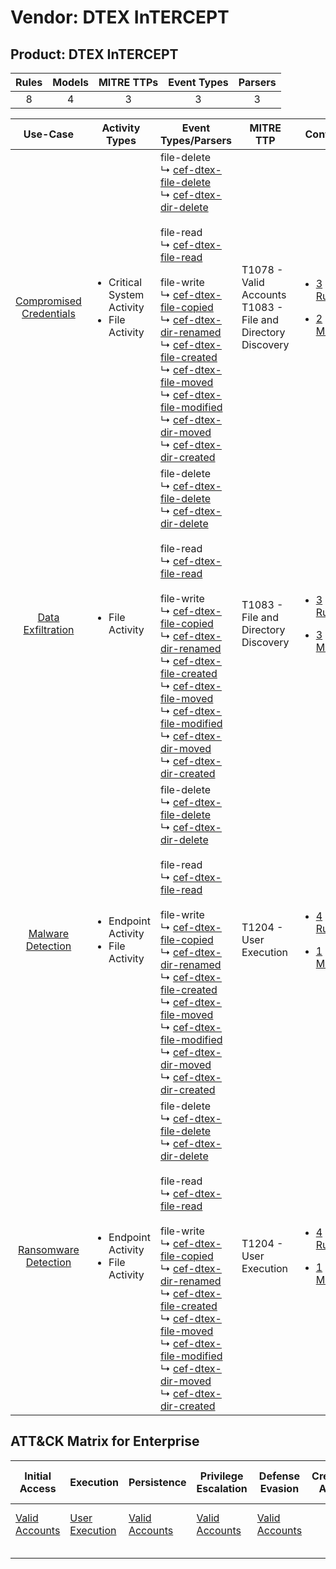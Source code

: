 Vendor: DTEX InTERCEPT
======================
Product: DTEX InTERCEPT
-----------------------
| Rules | Models | MITRE TTPs | Event Types | Parsers |
|:-----:|:------:|:----------:|:-----------:|:-------:|
|   8   |   4    |     3      |      3      |    3    |

|                                  Use-Case                                  | Activity Types                                                   | Event Types/Parsers                                                                                                                                                                                                                                                                                                                                                                                                                                                                                                                                                                                                                                                                                                                                                                                                                     | MITRE TTP                                                          | Content                                                                                                                          |
|:--------------------------------------------------------------------------:| ---------------------------------------------------------------- | --------------------------------------------------------------------------------------------------------------------------------------------------------------------------------------------------------------------------------------------------------------------------------------------------------------------------------------------------------------------------------------------------------------------------------------------------------------------------------------------------------------------------------------------------------------------------------------------------------------------------------------------------------------------------------------------------------------------------------------------------------------------------------------------------------------------------------------- | ------------------------------------------------------------------ | -------------------------------------------------------------------------------------------------------------------------------- |
| [Compromised Credentials](../../../UseCases/uc_compromised_credentials.md) | <ul><li>Critical System Activity</li><li>File Activity</li></ul> |  file-delete<br> ↳ [cef-dtex-file-delete](Parsers/parserContent_cef-dtex-file-delete.md)<br> ↳ [cef-dtex-dir-delete](Parsers/parserContent_cef-dtex-dir-delete.md)<br><br> file-read<br> ↳ [cef-dtex-file-read](Parsers/parserContent_cef-dtex-file-read.md)<br><br> file-write<br> ↳ [cef-dtex-file-copied](Parsers/parserContent_cef-dtex-file-copied.md)<br> ↳ [cef-dtex-dir-renamed](Parsers/parserContent_cef-dtex-dir-renamed.md)<br> ↳ [cef-dtex-file-created](Parsers/parserContent_cef-dtex-file-created.md)<br> ↳ [cef-dtex-file-moved](Parsers/parserContent_cef-dtex-file-moved.md)<br> ↳ [cef-dtex-file-modified](Parsers/parserContent_cef-dtex-file-modified.md)<br> ↳ [cef-dtex-dir-moved](Parsers/parserContent_cef-dtex-dir-moved.md)<br> ↳ [cef-dtex-dir-created](Parsers/parserContent_cef-dtex-dir-created.md)<br> | T1078 - Valid Accounts<br>T1083 - File and Directory Discovery<br> | [<ul><li>3 Rules</li></ul><ul><li>2 Models</li></ul>](Rules_Models/r_m_dtex_intercept_dtex_intercept_Compromised_Credentials.md) |
|       [Data Exfiltration](../../../UseCases/uc_data_exfiltration.md)       | <ul><li>File Activity</li></ul>                                  |  file-delete<br> ↳ [cef-dtex-file-delete](Parsers/parserContent_cef-dtex-file-delete.md)<br> ↳ [cef-dtex-dir-delete](Parsers/parserContent_cef-dtex-dir-delete.md)<br><br> file-read<br> ↳ [cef-dtex-file-read](Parsers/parserContent_cef-dtex-file-read.md)<br><br> file-write<br> ↳ [cef-dtex-file-copied](Parsers/parserContent_cef-dtex-file-copied.md)<br> ↳ [cef-dtex-dir-renamed](Parsers/parserContent_cef-dtex-dir-renamed.md)<br> ↳ [cef-dtex-file-created](Parsers/parserContent_cef-dtex-file-created.md)<br> ↳ [cef-dtex-file-moved](Parsers/parserContent_cef-dtex-file-moved.md)<br> ↳ [cef-dtex-file-modified](Parsers/parserContent_cef-dtex-file-modified.md)<br> ↳ [cef-dtex-dir-moved](Parsers/parserContent_cef-dtex-dir-moved.md)<br> ↳ [cef-dtex-dir-created](Parsers/parserContent_cef-dtex-dir-created.md)<br> | T1083 - File and Directory Discovery<br>                           | [<ul><li>3 Rules</li></ul><ul><li>3 Models</li></ul>](Rules_Models/r_m_dtex_intercept_dtex_intercept_Data_Exfiltration.md)       |
|       [Malware Detection](../../../UseCases/uc_malware_detection.md)       | <ul><li>Endpoint Activity</li><li>File Activity</li></ul>        |  file-delete<br> ↳ [cef-dtex-file-delete](Parsers/parserContent_cef-dtex-file-delete.md)<br> ↳ [cef-dtex-dir-delete](Parsers/parserContent_cef-dtex-dir-delete.md)<br><br> file-read<br> ↳ [cef-dtex-file-read](Parsers/parserContent_cef-dtex-file-read.md)<br><br> file-write<br> ↳ [cef-dtex-file-copied](Parsers/parserContent_cef-dtex-file-copied.md)<br> ↳ [cef-dtex-dir-renamed](Parsers/parserContent_cef-dtex-dir-renamed.md)<br> ↳ [cef-dtex-file-created](Parsers/parserContent_cef-dtex-file-created.md)<br> ↳ [cef-dtex-file-moved](Parsers/parserContent_cef-dtex-file-moved.md)<br> ↳ [cef-dtex-file-modified](Parsers/parserContent_cef-dtex-file-modified.md)<br> ↳ [cef-dtex-dir-moved](Parsers/parserContent_cef-dtex-dir-moved.md)<br> ↳ [cef-dtex-dir-created](Parsers/parserContent_cef-dtex-dir-created.md)<br> | T1204 - User Execution<br>                                         | [<ul><li>4 Rules</li></ul><ul><li>1 Models</li></ul>](Rules_Models/r_m_dtex_intercept_dtex_intercept_Malware_Detection.md)       |
|    [Ransomware Detection](../../../UseCases/uc_ransomware_detection.md)    | <ul><li>Endpoint Activity</li><li>File Activity</li></ul>        |  file-delete<br> ↳ [cef-dtex-file-delete](Parsers/parserContent_cef-dtex-file-delete.md)<br> ↳ [cef-dtex-dir-delete](Parsers/parserContent_cef-dtex-dir-delete.md)<br><br> file-read<br> ↳ [cef-dtex-file-read](Parsers/parserContent_cef-dtex-file-read.md)<br><br> file-write<br> ↳ [cef-dtex-file-copied](Parsers/parserContent_cef-dtex-file-copied.md)<br> ↳ [cef-dtex-dir-renamed](Parsers/parserContent_cef-dtex-dir-renamed.md)<br> ↳ [cef-dtex-file-created](Parsers/parserContent_cef-dtex-file-created.md)<br> ↳ [cef-dtex-file-moved](Parsers/parserContent_cef-dtex-file-moved.md)<br> ↳ [cef-dtex-file-modified](Parsers/parserContent_cef-dtex-file-modified.md)<br> ↳ [cef-dtex-dir-moved](Parsers/parserContent_cef-dtex-dir-moved.md)<br> ↳ [cef-dtex-dir-created](Parsers/parserContent_cef-dtex-dir-created.md)<br> | T1204 - User Execution<br>                                         | [<ul><li>4 Rules</li></ul><ul><li>1 Models</li></ul>](Rules_Models/r_m_dtex_intercept_dtex_intercept_Ransomware_Detection.md)    |

ATT&CK Matrix for Enterprise
----------------------------
| Initial Access                                                      | Execution                                                           | Persistence                                                         | Privilege Escalation                                                | Defense Evasion                                                     | Credential Access | Discovery                                                                         | Lateral Movement | Collection | Command and Control | Exfiltration | Impact |
| ------------------------------------------------------------------- | ------------------------------------------------------------------- | ------------------------------------------------------------------- | ------------------------------------------------------------------- | ------------------------------------------------------------------- | ----------------- | --------------------------------------------------------------------------------- | ---------------- | ---------- | ------------------- | ------------ | ------ |
| [Valid Accounts](https://attack.mitre.org/techniques/T1078)<br><br> | [User Execution](https://attack.mitre.org/techniques/T1204)<br><br> | [Valid Accounts](https://attack.mitre.org/techniques/T1078)<br><br> | [Valid Accounts](https://attack.mitre.org/techniques/T1078)<br><br> | [Valid Accounts](https://attack.mitre.org/techniques/T1078)<br><br> |                   | [File and Directory Discovery](https://attack.mitre.org/techniques/T1083)<br><br> |                  |            |                     |              |        |